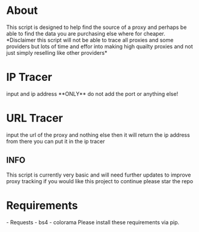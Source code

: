 <h1>About</h1>
This script is designed to help find the source of a proxy and perhaps be able to find the data you are purchasing else where for cheaper.
*Disclaimer this script will not be able to trace all proxies and some providers but lots of time and effor into making high quailty proxies and not just simply reselling like other providers*
<h1>IP Tracer</h1>
<p> input and ip address **ONLY** do not add the port or anything else!</p>
<h1>URL Tracer</h1>
<p> input the url of the proxy and nothing else then it will return the ip address from there you can put it in the ip tracer</p>
<h2>INFO</h2>
<p> This script is currently very basic and will need further updates to improve proxy tracking if you would like this project to continue please star the repo</p>
<h1>Requirements</h1>
- Requests
- bs4
- colorama
Please install these requirements via pip.
